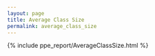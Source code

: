 ```yaml
---
layout: page
title: Average Class Size
permalink: average_class_size
---
```



{% include ppe_report/AverageClassSize.html %}



